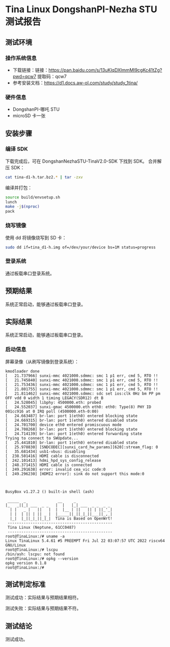 # Tina Linux DongshanPI-Nezha STU 测试报告

## 测试环境

### 操作系统信息

- 下载链接：链接：https://pan.baidu.com/s/13uKlqDXImmMl9cgKc41tZg?pwd=qcw7 提取码：qcw7
- 参考安装文档：https://d1.docs.aw-ol.com/study/study_1tina/

### 硬件信息

- DongshanPI-哪吒 STU
- microSD 卡一张

## 安装步骤

### 编译 SDK

下载完成后，可在 DongshanNezhaSTU-TinaV2.0-SDK 下找到 SDK。
合并解压 SDK：
```bash
cat tina-d1-h.tar.bz2.* | tar -zxv
```

编译并打包：
```bash
source build/envsetup.sh
lunch
make -j$(nproc)
pack
```

### 烧写镜像

使用 dd 将镜像烧写到 SD 卡：
```bash
sudo dd if=tina_d1-h.img of=/dev/your/device bs=1M status=progress
```

### 登录系统

通过板载串口登录系统。

## 预期结果

系统正常启动，能够通过板载串口登录。

## 实际结果

系统正常启动，能够通过板载串口登录。

### 启动信息


屏幕录像（从刷写镜像到登录系统）：

```log
kmodloader done
[   21.737966] sunxi-mmc 4021000.sdmmc: smc 1 p1 err, cmd 5, RTO !!
[   21.745840] sunxi-mmc 4021000.sdmmc: smc 1 p1 err, cmd 5, RTO !!
[   21.753436] sunxi-mmc 4021000.sdmmc: smc 1 p1 err, cmd 5, RTO !!
[   21.801755] sunxi-mmc 4021000.sdmmc: smc 1 p1 err, cmd 5, RTO !!
[   21.811462] sunxi-mmc 4021000.sdmmc: sdc set ios:clk 0Hz bm PP pm OFF vdd 0 width 1 timing LEGACY(SDR12) dt B
[   24.528045] libphy: 4500000.eth: probed
[   24.552037] sunxi-gmac 4500000.eth eth0: eth0: Type(8) PHY ID 001cc916 at 0 IRQ poll (4500000.eth-0:00)
[   24.663487] br-lan: port 1(eth0) entered blocking state
[   24.669315] br-lan: port 1(eth0) entered disabled state
[   24.701700] device eth0 entered promiscuous mode
[   24.708268] br-lan: port 1(eth0) entered blocking state
[   24.714139] br-lan: port 1(eth0) entered forwarding state
Trying to connect to SWUpdate...
[   25.441810] br-lan: port 1(eth0) entered disabled state
[   25.978830] [SNDCODEC][sunxi_card_hw_params][620]:stream_flag: 0
[   35.681434] usb1-vbus: disabling
[  238.501416] HDMI cable is disconnected
[  242.101413] hdmi_hpd_sys_config_release
[  248.371415] HDMI cable is connected
[  249.291638] error: invalid cea_vic code:0
[  249.296230] [HDMI2 error]: sink do not support this mode:0



BusyBox v1.27.2 () built-in shell (ash)

 _____  _              __     _
|_   _||_| ___  _ _   |  |   |_| ___  _ _  _ _
  | |   _ |   ||   |  |  |__ | ||   || | ||_'_|
  | |  | || | || _ |  |_____||_||_|_||___||_,_|
  |_|  |_||_|_||_|_|  Tina is Based on OpenWrt!
 ----------------------------------------------
 Tina Linux (Neptune, 61CC0487)
 ----------------------------------------------
root@TinaLinux:/# uname -a
Linux TinaLinux 5.4.61 #5 PREEMPT Fri Jul 22 03:07:57 UTC 2022 riscv64 GNU/Linux
root@TinaLinux:/# lscpu
/bin/ash: lscpu: not found
root@TinaLinux:/# opkg --version
opkg version 0.1.8
root@TinaLinux:/# 

```


## 测试判定标准

测试成功：实际结果与预期结果相符。

测试失败：实际结果与预期结果不符。

## 测试结论

测试成功。